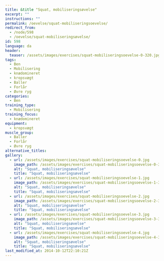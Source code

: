```yaml
---
title: &title "Squat, mobiliseringsøvelse"
excerpt: ""
instructions: ""
permalink: /oevelse/squat-mobiliseringsoevelse/
redirect_from:
  - /node/598
  - /oevelse/squat-mobiliseringsøvelse/
id: 598
language: da
header:
  teaser: /assets/images/exercises/squat-mobiliseringsoevelse-0-320.jpg
tags:
  - Ben
  - Mobilisering
  - knædomineret
  - kropsvægt
  - Baller
  - Forlår
  - Øvre ryg
categories:
  - Ben
training_type: 
  - Mobilisering
training_focus: 
  - knædomineret
equipment:
  - kropsvægt
muscle_group:
  - Baller
  - Forlår
  - Øvre ryg
alternative_titles:
gallery:
  - url: /assets/images/exercises/squat-mobiliseringsoevelse-0.jpg
    image_path: /assets/images/exercises/squat-mobiliseringsoevelse-0-320.jpg
    alt: "Squat, mobiliseringsøvelse"
    title: "Squat, mobiliseringsøvelse"
  - url: /assets/images/exercises/squat-mobiliseringsoevelse-1.jpg
    image_path: /assets/images/exercises/squat-mobiliseringsoevelse-1-320.jpg
    alt: "Squat, mobiliseringsøvelse"
    title: "Squat, mobiliseringsøvelse"
  - url: /assets/images/exercises/squat-mobiliseringsoevelse-2.jpg
    image_path: /assets/images/exercises/squat-mobiliseringsoevelse-2-320.jpg
    alt: "Squat, mobiliseringsøvelse"
    title: "Squat, mobiliseringsøvelse"
  - url: /assets/images/exercises/squat-mobiliseringsoevelse-3.jpg
    image_path: /assets/images/exercises/squat-mobiliseringsoevelse-3-320.jpg
    alt: "Squat, mobiliseringsøvelse"
    title: "Squat, mobiliseringsøvelse"
  - url: /assets/images/exercises/squat-mobiliseringsoevelse-4.jpg
    image_path: /assets/images/exercises/squat-mobiliseringsoevelse-4-320.jpg
    alt: "Squat, mobiliseringsøvelse"
    title: "Squat, mobiliseringsøvelse"
last_modified_at: 2014-10-12T22:10:21Z
---
```

